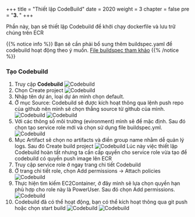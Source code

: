 +++
title = "Thiết lập CodeBuild"
date = 2020
weight = 3
chapter = false
pre = "<b>3. </b>"
+++

Phần này, bạn sẽ thiết lập Codebuild để khởi chạy dockerfile và lưu trữ chúng trên ECR

{{% notice info %}}
Bạn sẽ cần phải bổ sung thêm buildspec.yaml để codebuild hoạt động theo ý muốn.  [File buildspec tham khảo](https://github.com/Hieu1812/book-server/blob/main/buildspec.yml)
{{% /notice %}}

### Tạo Codebuild

1. Truy cập **Codebuild**
![Codebuild](/images/Codebuild/1.png)
2. Chọn Create project
![Codebuild](/images/Codebuild/2.png)
3. Nhập tên dự án, loại dự án mình chọn default.
4. Ở mục Source: Codebuild sẽ được kích hoạt thông qua lệnh push repo của github nên mình sẽ chọn thẳng source từ github của mình.
![Codebuild](/images/Codebuild/3.png)
![Codebuild](/images/Codebuild/4.png)
5. Với các thông số môi trường (evironment) mình sẽ để mặc định. Sau đó chọn tạo service role mới và chọn sử dụng file buildspec.yml.
![Codebuild](/images/Codebuild/5.png)
6. Mục Artifact sẽ chọn no artifacts và điền group name nhằm dễ quản lý logs. Sau đó Create build project
![Codebuild](/images/Codebuild/6.png)
Lúc này việc thiết lập Codebuild hoàn tất nhưng ta cần cấp quyền cho service role vừa tạo để codebuild có quyền push image lên ECR
7. Truy cập service role ở ngay trang chi tiết Codebuild
8. Ở trang chi tiết role, chọn Add permissions -> Attach policies
![Codebuild](/images/Codebuild/8.png)
9. Thực hiện tìm kiếm EC2Container, ở đây mình sẽ lựa chọn quyền hạn phù hợp cho role này là PowerUser. Sau đó chọn Add permissions.
![Codebuild](/images/Codebuild/9.png)
10. Codebuild đã có thể hoạt động, bạn có thể kích hoạt thông qua git push hoặc chọn start build
![Codebuild](/images/Codebuild/10.png)
![Codebuild](/images/Codebuild/11.png)